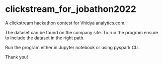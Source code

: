 # clickstream_for_jobathon2022
A clickstream hackathon contest for Vhidya analytics.com.

The dataset can be found on the company site. To run the program ensure to include the dataset in the right path.

Run the program either in Jupyter notebook or using pyspark CLI.

Thank you!

